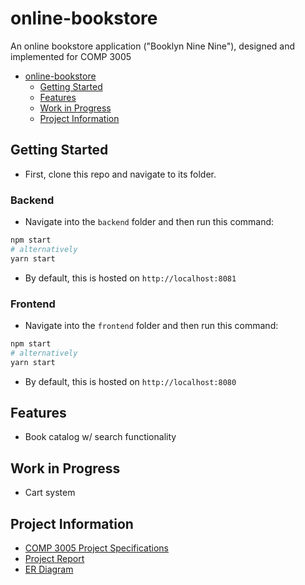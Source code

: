 # online-bookstore

An online bookstore application ("Booklyn Nine Nine"), designed and implemented for COMP 3005

- [online-bookstore](#online-bookstore)
  - [Getting Started](#getting-started)
  - [Features](#features)
  - [Work in Progress](#work-in-progress)
  - [Project Information](#project-information)

## Getting Started

- First, clone this repo and navigate to its folder.

### Backend

- Navigate into the `backend` folder and then run this command:

```bash
npm start
# alternatively
yarn start
```

- By default, this is hosted on `http://localhost:8081`

### Frontend

- Navigate into the `frontend` folder and then run this command:

```bash
npm start
# alternatively
yarn start
```

- By default, this is hosted on `http://localhost:8080`

## Features

- Book catalog w/ search functionality

## Work in Progress

- Cart system

## Project Information

- [COMP 3005 Project Specifications](resources/Project_COMP_3005_W20.pdf)
- [Project Report](resources/report/)
- [ER Diagram](resources/er-diagram_current.png)
